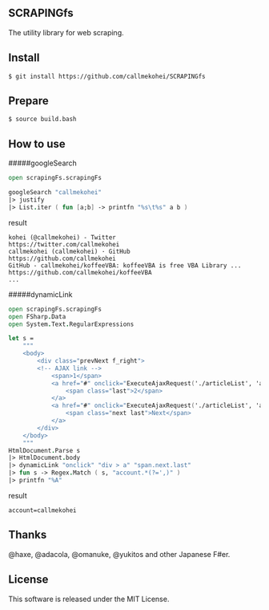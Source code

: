 SCRAPINGfs
---
The utility library for web scraping.

Install
---
```
$ git install https://github.com/callmekohei/SCRAPINGfs
```

Prepare
---
```
$ source build.bash
```

How to use
---
#####googleSearch
```fsharp
open scrapingFs.scrapingFs

googleSearch "callmekohei"
|> justify
|> List.iter ( fun [a;b] -> printfn "%s\t%s" a b )
```
result
```text
kohei (@callmekohei) - Twitter                                   	https://twitter.com/callmekohei                            
callmekohei (callmekohei) · GitHub                               	https://github.com/callmekohei                             
GitHub - callmekohei/koffeeVBA: koffeeVBA is free VBA Library ...	https://github.com/callmekohei/koffeeVBA                   
...
```
#####dynamicLink
```fsharp
open scrapingFs.scrapingFs
open FSharp.Data
open System.Text.RegularExpressions

let s =
    """
    <body>
        <div class="prevNext f_right">
        <!-- AJAX link -->
            <span>1</span>
            <a href="#" onclick="ExecuteAjaxRequest('./articleList', 'account=12345', 'DispListArticle'); return false;">
                <span class="last">2</span>
            </a>
            <a href="#" onclick="ExecuteAjaxRequest('./articleList', 'account=callmekohei', 'DispListArticle'); return false;">
                <span class="next last">Next</span>
            </a>
        </div>
    </body>
    """
HtmlDocument.Parse s
|> HtmlDocument.body
|> dynamicLink "onclick" "div > a" "span.next.last"
|> fun s -> Regex.Match ( s, "account.*(?=',)" )
|> printfn "%A"
```
result
```
account=callmekohei
```
Thanks
---
@haxe, @adacola, @omanuke, @yukitos and other Japanese F#er.  

License
---
This software is released under the MIT License.

